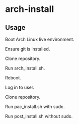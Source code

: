 # arch-install
## Usage
Boot Arch Linux live environment.

Ensure git is installed.

Clone repository.

Run arch_install.sh.

Reboot.

Log in to user.

Clone repository.

Run pac_install.sh with sudo.

Run post_install.sh without sudo.
